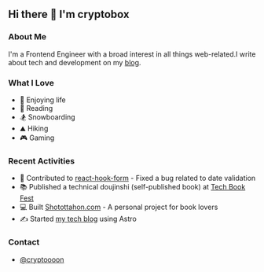 ## Hi there 👋 I'm cryptobox

### About Me
I'm a Frontend Engineer with a broad interest in all things web-related.I write about tech and development on my [blog](https://cryptobox.blog/).

### What I Love
- 🥰 Enjoying life
- 📖 Reading
- 🏂 Snowboarding
- ⛰️ Hiking
- 🎮 Gaming

### Recent Activities
- 🎯 Contributed to [react-hook-form](https://github.com/react-hook-form/react-hook-form/pull/12295) - Fixed a bug related to date validation
- 📚 Published a technical doujinshi (self-published book) at [Tech Book Fest](https://techbookfest.org/product/37NM6Jnb5Hz0jy0fhXdvh6?productVariantID=tzjXA2Z9EJdjnerXK34zrR)
- 💻 Built [Shotottahon.com](https://shotottahon-dotcom.vercel.app/) - A personal project for book lovers
- ✍️ Started [my tech blog](https://cryptobox.blog) using Astro

### Contact
- [@cryptoooon](https://x.com/cryptooooon)
